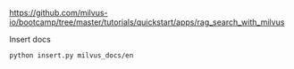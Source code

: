 https://github.com/milvus-io/bootcamp/tree/master/tutorials/quickstart/apps/rag_search_with_milvus

Insert docs
```
python insert.py milvus_docs/en
```